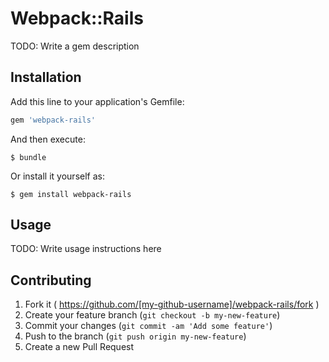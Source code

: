 # Webpack::Rails

TODO: Write a gem description

## Installation

Add this line to your application's Gemfile:

```ruby
gem 'webpack-rails'
```

And then execute:

    $ bundle

Or install it yourself as:

    $ gem install webpack-rails

## Usage

TODO: Write usage instructions here

## Contributing

1. Fork it ( https://github.com/[my-github-username]/webpack-rails/fork )
2. Create your feature branch (`git checkout -b my-new-feature`)
3. Commit your changes (`git commit -am 'Add some feature'`)
4. Push to the branch (`git push origin my-new-feature`)
5. Create a new Pull Request
